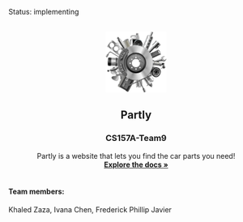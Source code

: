 Status: implementing  

<br />
<div align="center">
  <a href="https://github.com/KhZaza/CS157A-Team9">
    <img src="src/main/webapp/images/Parts_logo.png" alt="Logo" width="120" height="120">
  </a>

  <h2 align="center">Partly</h2>
  <h3>CS157A-Team9</h3>
  <p align="center">
   Partly is a website that lets you find the car parts you need!
    <br />
    <a href="https://github.com/KhZaza/CS157A-Team9"><strong>Explore the docs »</strong></a>
    <br />
    <br />
   
  </p>
</div>



#### Team members: 
Khaled Zaza, Ivana Chen, Frederick Phillip Javier
